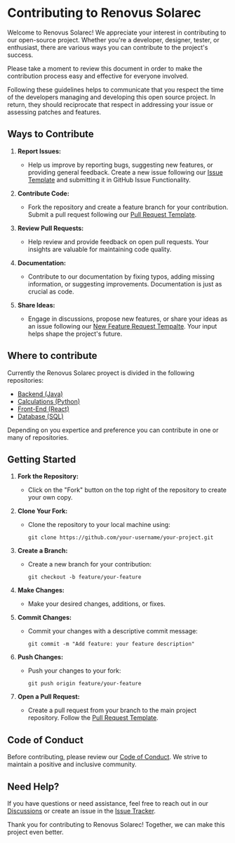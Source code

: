 # Contributing to Renovus Solarec
 
Welcome to Renovus Solarec! We appreciate your interest in contributing to our open-source project. Whether you're a developer, designer, tester, or enthusiast, there are various ways you can contribute to the project's success.

Please take a moment to review this document in order to make the contribution process easy and effective for everyone involved.

Following these guidelines helps to communicate that you respect the time of the developers managing and developing this open source project. In return, they should reciprocate that respect in addressing your issue or assessing patches and features.

## Ways to Contribute

1. **Report Issues:**
   - Help us improve by reporting bugs, suggesting new features, or providing general feedback. Create a new issue following our [Issue Template](issue_template.md) and submitting it in GitHub Issue Functionality.

2. **Contribute Code:**
   - Fork the repository and create a feature branch for your contribution. Submit a pull request following our [Pull Request Template](pull_request_template.md).

3. **Review Pull Requests:**
   - Help review and provide feedback on open pull requests. Your insights are valuable for maintaining code quality.

4. **Documentation:**
   - Contribute to our documentation by fixing typos, adding missing information, or suggesting improvements. Documentation is just as crucial as code.

5. **Share Ideas:**
   - Engage in discussions, propose new features, or share your ideas as an issue following our [New Feature Request Tempalte](new_feature_request.md). Your input helps shape the project's future.

## Where to contribute

Currently the Renovus Solarec proyect is divided in the following repositories:

- [Backend (Java)](https://github.com/Renovus-Tech/solarec-java)
- [Calculations (Python)](https://github.com/Renovus-Tech/solarec-python)
- [Front-End (React)](https://github.com/Renovus-Tech/solarec-react)
- [Database (SQL)](https://github.com/Renovus-Tech/solarec-db)

Depending on you expertice and preference you can contribute in one or many of repositories.

## Getting Started

1. **Fork the Repository:**
   - Click on the "Fork" button on the top right of the repository to create your own copy.

2. **Clone Your Fork:**
   - Clone the repository to your local machine using:
     ```
     git clone https://github.com/your-username/your-project.git
     ```

3. **Create a Branch:**
   - Create a new branch for your contribution:
     ```
     git checkout -b feature/your-feature
     ```

4. **Make Changes:**
   - Make your desired changes, additions, or fixes.

5. **Commit Changes:**
   - Commit your changes with a descriptive commit message:
     ```
     git commit -m "Add feature: your feature description"
     ```

6. **Push Changes:**
   - Push your changes to your fork:
     ```
     git push origin feature/your-feature
     ```

7. **Open a Pull Request:**
   - Create a pull request from your branch to the main project repository. Follow the [Pull Request Template](pull_request_template.md).

## Code of Conduct

Before contributing, please review our [Code of Conduct](CODE_OF_CONDUCT.md). We strive to maintain a positive and inclusive community.

## Need Help?

If you have questions or need assistance, feel free to reach out in our [Discussions](link-to-discussions) or create an issue in the [Issue Tracker](link-to-issue-tracker).

Thank you for contributing to Renovus Solarec! Together, we can make this project even better.
